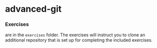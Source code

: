 # advanced-git

### Exercises
are in the `exercises` folder. The exercises will instruct you to clone an additional repository that is set up for completing the included exercises.
